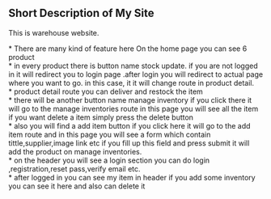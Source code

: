 

<h2>Short Description of My Site</h2>

<p>This is warehouse website.</p>
*  There are many kind of feature here On the home page you can see 6 product <br/>
* in every product there is button name  stock update. if you are not logged in it will redirect you to login page .after login you will redirect to actual page where you want to go. in this case, it it will change route in product detail. <br/>
* product detail route you can deliver and restock the item  <br/>
* there will be another button name manage inventory if you click there it will go to the manage inventories route in this page you will see all the item if you want delete a item simply press the delete button <br/>
* also you will find a add item button if you click here it will go to the add item route and in this page you will see a form which contain tittle,supplier,image link etc if you fill up this field and press submit it will add the product on manage inventories. <br/>
* on the header you will see a login section you can do login ,registration,reset pass,verify email etc.<br/>
* after logged in you can see my item in header if you add some inventory you can see it here and also can delete it